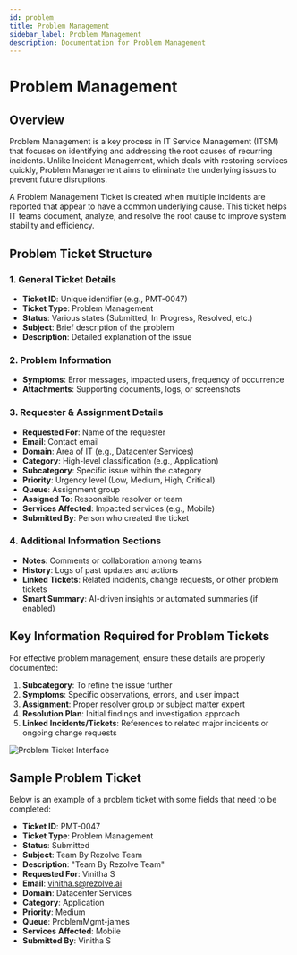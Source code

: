 ```yaml
---
id: problem
title: Problem Management
sidebar_label: Problem Management
description: Documentation for Problem Management
---
```


# Problem Management

## Overview

Problem Management is a key process in IT Service Management (ITSM) that focuses on identifying and addressing the root causes of recurring incidents. Unlike Incident Management, which deals with restoring services quickly, Problem Management aims to eliminate the underlying issues to prevent future disruptions.

A Problem Management Ticket is created when multiple incidents are reported that appear to have a common underlying cause. This ticket helps IT teams document, analyze, and resolve the root cause to improve system stability and efficiency.

## Problem Ticket Structure

### 1. General Ticket Details
- **Ticket ID**: Unique identifier (e.g., PMT-0047)
- **Ticket Type**: Problem Management
- **Status**: Various states (Submitted, In Progress, Resolved, etc.)
- **Subject**: Brief description of the problem
- **Description**: Detailed explanation of the issue

### 2. Problem Information
- **Symptoms**: Error messages, impacted users, frequency of occurrence
- **Attachments**: Supporting documents, logs, or screenshots

### 3. Requester & Assignment Details
- **Requested For**: Name of the requester
- **Email**: Contact email
- **Domain**: Area of IT (e.g., Datacenter Services)
- **Category**: High-level classification (e.g., Application)
- **Subcategory**: Specific issue within the category
- **Priority**: Urgency level (Low, Medium, High, Critical)
- **Queue**: Assignment group
- **Assigned To**: Responsible resolver or team
- **Services Affected**: Impacted services (e.g., Mobile)
- **Submitted By**: Person who created the ticket

### 4. Additional Information Sections
- **Notes**: Comments or collaboration among teams
- **History**: Logs of past updates and actions
- **Linked Tickets**: Related incidents, change requests, or other problem tickets
- **Smart Summary**: AI-driven insights or automated summaries (if enabled)

## Key Information Required for Problem Tickets

For effective problem management, ensure these details are properly documented:

1. **Subcategory**: To refine the issue further
2. **Symptoms**: Specific observations, errors, and user impact
3. **Assignment**: Proper resolver group or subject matter expert
4. **Resolution Plan**: Initial findings and investigation approach
5. **Linked Incidents/Tickets**: References to related major incidents or ongoing change requests


![Problem Ticket Interface](/img/Helpdesk/Problem_Ticket.png)

## Sample Problem Ticket

Below is an example of a problem ticket with some fields that need to be completed:

- **Ticket ID**: PMT-0047
- **Ticket Type**: Problem Management
- **Status**: Submitted
- **Subject**: Team By Rezolve Team
- **Description**: "Team By Rezolve Team"
- **Requested For**: Vinitha S
- **Email**: vinitha.s@rezolve.ai
- **Domain**: Datacenter Services
- **Category**: Application
- **Priority**: Medium
- **Queue**: ProblemMgmt-james
- **Services Affected**: Mobile
- **Submitted By**: Vinitha S


